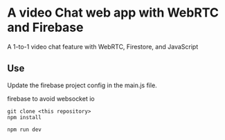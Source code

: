 # A video Chat web app with WebRTC and Firebase

A 1-to-1 video chat feature with WebRTC, Firestore, and JavaScript

## Use

Update the firebase project config in the main.js file. 

firebase to avoid websocket io
```
git clone <this repository>
npm install

npm run dev
```